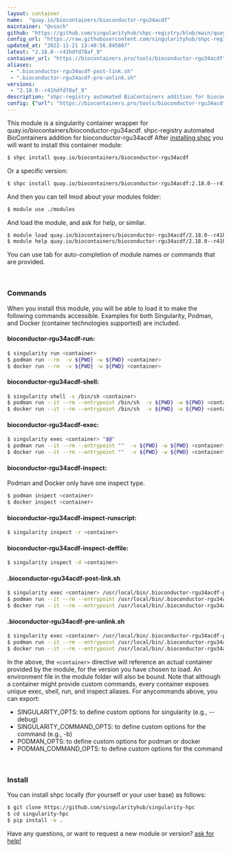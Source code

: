 ```yaml
---
layout: container
name:  "quay.io/biocontainers/bioconductor-rgu34acdf"
maintainer: "@vsoch"
github: "https://github.com/singularityhub/shpc-registry/blob/main/quay.io/biocontainers/bioconductor-rgu34acdf/container.yaml"
config_url: "https://raw.githubusercontent.com/singularityhub/shpc-registry/main/quay.io/biocontainers/bioconductor-rgu34acdf/container.yaml"
updated_at: "2022-11-21 13:40:56.845867"
latest: "2.18.0--r41hdfd78af_9"
container_url: "https://biocontainers.pro/tools/bioconductor-rgu34acdf"
aliases:
 - ".bioconductor-rgu34acdf-post-link.sh"
 - ".bioconductor-rgu34acdf-pre-unlink.sh"
versions:
 - "2.18.0--r41hdfd78af_9"
description: "shpc-registry automated BioContainers addition for bioconductor-rgu34acdf"
config: {"url": "https://biocontainers.pro/tools/bioconductor-rgu34acdf", "maintainer": "@vsoch", "description": "shpc-registry automated BioContainers addition for bioconductor-rgu34acdf", "latest": {"2.18.0--r41hdfd78af_9": "sha256:a57f0e9e3da0980d11f56daccaa085c531c1267450ff1cace1883934daed6297"}, "tags": {"2.18.0--r41hdfd78af_9": "sha256:a57f0e9e3da0980d11f56daccaa085c531c1267450ff1cace1883934daed6297"}, "docker": "quay.io/biocontainers/bioconductor-rgu34acdf", "aliases": {".bioconductor-rgu34acdf-post-link.sh": "/usr/local/bin/.bioconductor-rgu34acdf-post-link.sh", ".bioconductor-rgu34acdf-pre-unlink.sh": "/usr/local/bin/.bioconductor-rgu34acdf-pre-unlink.sh"}}
---
```


This module is a singularity container wrapper for quay.io/biocontainers/bioconductor-rgu34acdf.
shpc-registry automated BioContainers addition for bioconductor-rgu34acdf
After [installing shpc](#install) you will want to install this container module:


```bash
$ shpc install quay.io/biocontainers/bioconductor-rgu34acdf
```

Or a specific version:

```bash
$ shpc install quay.io/biocontainers/bioconductor-rgu34acdf:2.18.0--r41hdfd78af_9
```

And then you can tell lmod about your modules folder:

```bash
$ module use ./modules
```

And load the module, and ask for help, or similar.

```bash
$ module load quay.io/biocontainers/bioconductor-rgu34acdf/2.18.0--r41hdfd78af_9
$ module help quay.io/biocontainers/bioconductor-rgu34acdf/2.18.0--r41hdfd78af_9
```

You can use tab for auto-completion of module names or commands that are provided.

<br>

### Commands

When you install this module, you will be able to load it to make the following commands accessible.
Examples for both Singularity, Podman, and Docker (container technologies supported) are included.

#### bioconductor-rgu34acdf-run:

```bash
$ singularity run <container>
$ podman run --rm  -v ${PWD} -w ${PWD} <container>
$ docker run --rm  -v ${PWD} -w ${PWD} <container>
```

#### bioconductor-rgu34acdf-shell:

```bash
$ singularity shell -s /bin/sh <container>
$ podman run --it --rm --entrypoint /bin/sh  -v ${PWD} -w ${PWD} <container>
$ docker run --it --rm --entrypoint /bin/sh  -v ${PWD} -w ${PWD} <container>
```

#### bioconductor-rgu34acdf-exec:

```bash
$ singularity exec <container> "$@"
$ podman run --it --rm --entrypoint ""  -v ${PWD} -w ${PWD} <container> "$@"
$ docker run --it --rm --entrypoint ""  -v ${PWD} -w ${PWD} <container> "$@"
```

#### bioconductor-rgu34acdf-inspect:

Podman and Docker only have one inspect type.

```bash
$ podman inspect <container>
$ docker inspect <container>
```

#### bioconductor-rgu34acdf-inspect-runscript:

```bash
$ singularity inspect -r <container>
```

#### bioconductor-rgu34acdf-inspect-deffile:

```bash
$ singularity inspect -d <container>
```


#### .bioconductor-rgu34acdf-post-link.sh

```bash
$ singularity exec <container> /usr/local/bin/.bioconductor-rgu34acdf-post-link.sh
$ podman run --it --rm --entrypoint /usr/local/bin/.bioconductor-rgu34acdf-post-link.sh   -v ${PWD} -w ${PWD} <container> -c " $@"
$ docker run --it --rm --entrypoint /usr/local/bin/.bioconductor-rgu34acdf-post-link.sh   -v ${PWD} -w ${PWD} <container> -c " $@"
```


#### .bioconductor-rgu34acdf-pre-unlink.sh

```bash
$ singularity exec <container> /usr/local/bin/.bioconductor-rgu34acdf-pre-unlink.sh
$ podman run --it --rm --entrypoint /usr/local/bin/.bioconductor-rgu34acdf-pre-unlink.sh   -v ${PWD} -w ${PWD} <container> -c " $@"
$ docker run --it --rm --entrypoint /usr/local/bin/.bioconductor-rgu34acdf-pre-unlink.sh   -v ${PWD} -w ${PWD} <container> -c " $@"
```



In the above, the `<container>` directive will reference an actual container provided
by the module, for the version you have chosen to load. An environment file in the
module folder will also be bound. Note that although a container
might provide custom commands, every container exposes unique exec, shell, run, and
inspect aliases. For anycommands above, you can export:

 - SINGULARITY_OPTS: to define custom options for singularity (e.g., --debug)
 - SINGULARITY_COMMAND_OPTS: to define custom options for the command (e.g., -b)
 - PODMAN_OPTS: to define custom options for podman or docker
 - PODMAN_COMMAND_OPTS: to define custom options for the command

<br>

### Install

You can install shpc locally (for yourself or your user base) as follows:

```bash
$ git clone https://github.com/singularityhub/singularity-hpc
$ cd singularity-hpc
$ pip install -e .
```

Have any questions, or want to request a new module or version? [ask for help!](https://github.com/singularityhub/singularity-hpc/issues)